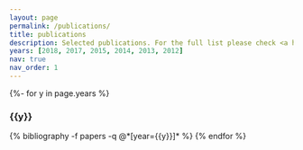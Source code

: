 ```yaml
---
layout: page
permalink: /publications/
title: publications
description: Selected publications. For the full list please check <a href='https://scholar.google.pt/citations?user=z7oCodwAAAAJ&hl=en'>Google Scholar</a>.
years: [2018, 2017, 2015, 2014, 2013, 2012]
nav: true
nav_order: 1
---
```

<!-- _pages/publications.md -->
<div class="publications">

{%- for y in page.years %}
  <h3 class="year">{{y}}</h3>
  {% bibliography -f papers -q @*[year={{y}}]* %}
{% endfor %}

</div>
